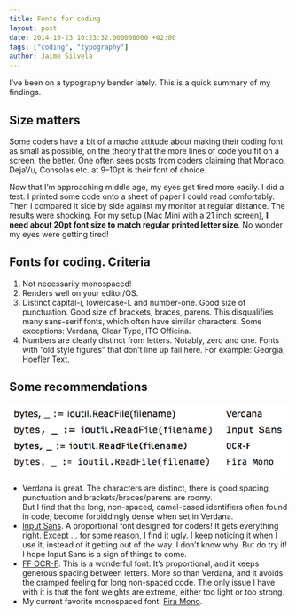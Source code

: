 ```yaml
---
title: Fonts for coding
layout: post
date: 2014-10-23 10:23:32.000000000 +02:00
tags: ["coding", "typography"]
author: Jaime Silvela
---
```


I’ve been on a typography bender lately. This is a quick summary of my findings.

## Size matters

Some coders have a bit of a macho attitude  about making their coding font as small as
possible, on the theory that the more lines of code you fit on a screen, the better.
One often sees posts from coders claiming that Monaco, DejaVu, Consolas etc. at 9–10pt
is their font of choice.

Now that I’m approaching middle age, my eyes get tired more easily. I did a test: I
printed some code onto a sheet of paper I could read comfortably. Then I compared it
side by side against my monitor at regular distance. The results were shocking.
For my setup (Mac Mini with a 21 inch screen),
**I need about 20pt font size to match regular printed letter size**.
No wonder my eyes were getting tired!

## Fonts for coding. Criteria

1. Not necessarily monospaced!
1. Renders well on your editor/OS.
1. Distinct capital-i, lowercase-L and number-one. Good size of punctuation. Good size
  of brackets, braces, parens.
  This disqualifies many sans-serif fonts, which often have similar characters.
  Some exceptions: Verdana, Clear Type, ITC Officina.
1. Numbers are clearly distinct from letters. Notably, zero and one. Fonts
  with “old style figures” that don’t line up fail here. For example: Georgia, Hoefler Text.

## Some recommendations

![Font comparison: Verdana, Input, OCR-F, Fira Mono](/images/Font-comparison.png)

* Verdana is great. The characters are distinct, there is good spacing, punctuation and
  brackets/braces/parens are roomy.\
  But I find that the long, non-spaced, camel-cased identifiers often found in code,
  become forbiddingly dense when set in Verdana.
* [Input Sans](http://input.fontbureau.com/preview). A proportional font designed
  for coders! It gets everything right. Except … for some reason, I find it ugly.
  I keep noticing it when I use it, instead of it getting out of the way. I don’t know why.
  But do try it! I hope Input Sans is a sign of things to come.
* [FF OCR-F](https://www.fontfont.com/fonts/ocr-f). This is a wonderful font. It’s
  proportional, and it keeps generous spacing between letters. More so than Verdana,
  and it avoids the cramped feeling for long non-spaced code. The only issue I have with
  it is that the font weights are extreme, either too light or too strong.
* My current favorite monospaced font: [Fira Mono](http://mozilla.github.io/Fira/).
